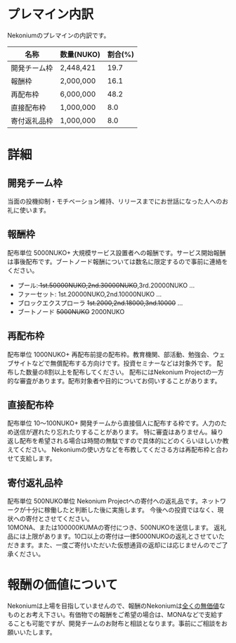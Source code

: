 # プレマイン内訳

Nekoniumのプレマインの内訳です。

|名称|数量(NUKO)|割合(%)|
|---|---|---|
|開発チーム枠|2,448,421|19.7|
|報酬枠|2,000,000|16.1|
|再配布枠|6,000,000|48.2|
|直接配布枠|1,000,000|8.0|
|寄付返礼品枠|1,000,000|8.0|

# 詳細

## 開発チーム枠
当面の投機抑制・モチベーション維持、リリースまでにお世話になった人へのお礼に使います。

## 報酬枠
配布単位 5000NUKO+ 
大規模サービス設置者への報酬です。サービス開始報酬は事後配布です。ブートノード報酬については数名に限定するので事前に連絡をください。
<br/>
* プール:<s> 1st.50000NUKO,2nd.30000NUKO</s>,3rd.20000NUKO ...
* ファーセット: 1st.20000NUKO,2nd.10000NUKO ... 
* ブロックエクスプローラ <s>1st.2000,2nd.18000,3nd.10000</s> ...
* ブートノード <s>5000NUKO</s> 2000NUKO

## 再配布枠
配布単位 1000NUKO+ 
再配布前提の配布枠。教育機関、部活動、勉強会、ウェブサイトなどで無償配布する方向けです。投資セミナーなどは対象外です。
配布した数量の8割以上を配布してください。
配布にはNekonium Projectの一方的な審査があります。配布対象者や目的についてお伺いすることがあります。

## 直接配布枠
配布単位 10～100NUKO+
開発チームから直接個人に配布する枠です。人力のため送信が遅れたり忘れたりすることがあります。
特に審査はありません。繰り返し配布を希望される場合は時間の無駄ですので具体的にどのくらいほしいか教えてください。
Nekoniumの使い方などを布教してくださる方は再配布枠と合わせて支給します。

## 寄付返礼品枠
配布単位 500NUKO単位 
Nekonium Projectへの寄付への返礼品です。ネットワークが十分に稼働したと判断した後に実施します。 
今後への投資ではなく、現状への寄付とさせてください。  
10MONA、または100000KUMAの寄付につき、500NUKOを送信します。 
返礼品には上限があります。10口以上の寄付は一律5000NUKOの返礼とさせていただきます。また、一度ご寄付いただいた仮想通貨の返却には応じませんのでご了承ください。


# 報酬の価値について
Nekoniumは上場を目指していませんので、報酬のNekoniumは<u>全くの無価値</u>なものとお考え下さい。有価物での報酬をご希望の場合は、MONAなどで支給することも可能ですが、開発チームのお財布と相談となります。事前にご相談をお願いいたします。
